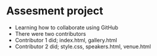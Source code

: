 # Assesment project
- Learning how to collaborate using GitHub
- There were two contributors
- Contributor 1 did; index.html, gallery.html
- Contributor 2 did; style.css, speakers.html, venue.html